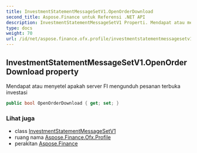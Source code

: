 ```yaml
---
title: InvestmentStatementMessageSetV1.OpenOrderDownload
second_title: Aspose.Finance untuk Referensi .NET API
description: InvestmentStatementMessageSetV1 Properti. Mendapat atau menyetel apakah server FI mengunduh pesanan terbuka investasi
type: docs
weight: 70
url: /id/net/aspose.finance.ofx.profile/investmentstatementmessagesetv1/openorderdownload/
---
```

## InvestmentStatementMessageSetV1.OpenOrderDownload property

Mendapat atau menyetel apakah server FI mengunduh pesanan terbuka investasi

```csharp
public bool OpenOrderDownload { get; set; }
```

### Lihat juga

* class [InvestmentStatementMessageSetV1](../)
* ruang nama [Aspose.Finance.Ofx.Profile](../../investmentstatementmessagesetv1/)
* perakitan [Aspose.Finance](../../../)



